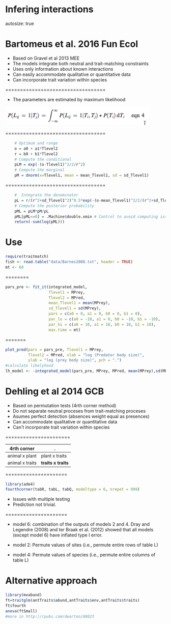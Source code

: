 Infering interactions
========================================================
autosize: true


Bartomeus et al. 2016 Fun Ecol
========================================================

- Based on Gravel et al 2013 MEE
- The models integrate both neutral and trait-matching constraints  
- Uses only information about known interactions  
- Can easily accommodate qualitative or quantitative data   
- Can incorporate trait variation within species  

==================================

- The parameters are estimated by maximum likelihood  

![](Bartomeus_slides-figure/eq4.png) 

==================================

```r
	# Optimum and range
	o = a0 + a1*Tlevel2 
	r = b0 + b1*Tlevel2		
	# Compute the conditional
	pLM = exp(-(o-Tlevel1)^2/2/r^2)
	# Compute the marginal
	pM = dnorm(x=Tlevel1, mean = mean_Tlevel1, sd = sd_Tlevel1)
```

==================================


```r
	#  Integrate the denominator
	pL = r/(r^2+sd_Tlevel1^2)^0.5*exp(-(o-mean_Tlevel1)^2/2/(r^2+sd_Tlevel1^2))	
	# Compute the posterior probability
	pML = pLM*pM/pL
	pML[pML<=0] = .Machine$double.xmin # Control to avoid computing issues
	return(-sum(log(pML)))		
```


Use
=======


```r
require(traitmatch)
fish <- read.table("data/Barnes2008.txt", header = TRUE)
mt <- 60 
```

========

```r
pars_pre <- fit_it(integrated_model, 
                   Tlevel1 = MPrey,  
                   Tlevel2 = MPred,
                   mean_Tlevel1 = mean(MPrey),
                   sd_Tlevel1 = sd(MPrey),
                   pars = c(a0 = 0, a1 = 0, b0 = 0, b1 = 0),
                   par_lo = c(a0 = -10, a1 = 0, b0 = -10, b1 = -10),
                   par_hi = c(a0 = 10, a1 = 10, b0 = 10, b1 = 10),
                   max.time = mt)
```

=======

```r
plot_pred(pars = pars_pre, Tlevel1 = MPrey, 
          Tlevel2 = MPred, xlab = "log (Predator body size)", 
          ylab = "log (prey body size)", pch = ".")
#calculate likelyhood
lh_model <- -integrated_model(pars_pre, MPrey, MPred, mean(MPrey),sd(MPrey))
```


Dehling et al 2014 GCB
======================

- Based on permutation tests (4rth corner method)
- Do not separate neutral proceses from trait-matching proceses  
- Asumes perfect detection (absences weight equal as presences)  
- Can accommodate qualitative or quantitative data   
- Can't incorporate trait variation within species  

======================

4rth corner        | .
------------------ | -----------------
animal x  plant    | plant x traits
animal x  traits   | **traits x traits**

=====================


```r
library(ade4)
fourthcorner(tabR, tabL, tabQ, modeltype = 6, nrepet = 999)
```

* Issues with multiple testing
* Prediction not trivial.

=====================

- model 6: combination of the outputs of models 2 and 4. Dray and Legendre (2008) and ter Braak et al. (2012) showed that all models (except model 6) have inflated type I error.

- model 2: Permute values of sites (i.e., permute entire rows of table L)

- model 4: Permute values of species (i.e., permute entire columns of table L)

Alternative approach
=====================


```r
library(mvabund)
ft=traitglm(antTraits$abund,antTraits$env,antTraits$traits)
ft$fourth 
anova(ftSmall)
#more in http://rpubs.com/dwarton/68823
```

